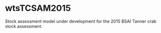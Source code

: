 wtsTCSAM2015
============

Stock assessment model under development for the 2015 BSAI Tanner crab stock assessment.

